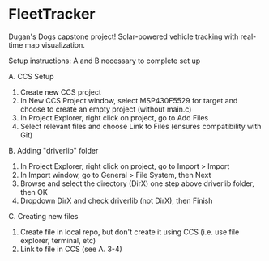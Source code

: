 # FleetTracker
Dugan's Dogs capstone project! Solar-powered vehicle tracking with real-time map visualization.

Setup instructions:
A and B necessary to complete set up

A. CCS Setup
1. Create new CCS project
2. In New CCS Project window, select MSP430F5529 for target and choose to create an empty project (without main.c)
3. In Project Explorer, right click on project, go to Add Files
4. Select relevant files and choose Link to Files (ensures compatibility with Git)

B. Adding "driverlib" folder
1. In Project Explorer, right click on project, go to Import > Import
2. In Import window, go to General > File System, then Next
3. Browse and select the directory (DirX) one step above driverlib folder, then OK
4. Dropdown DirX and check driverlib (not DirX), then Finish

C. Creating new files
1. Create file in local repo, but don't create it using CCS (i.e. use file explorer, terminal, etc)
2. Link to file in CCS (see A. 3-4)

